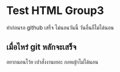# Test HTML Group3
ทำก่อนรอ github เสร็จ
ไม่นอนวันนี้ วันอื่นก็ไม่ได้นอน 
## เมื่อไหร่ git หลักจะเสร็จ
อยากนอนโว้ย 
เปาสั่งงานเยอะ กอหญ้าไม่ได้นอน
